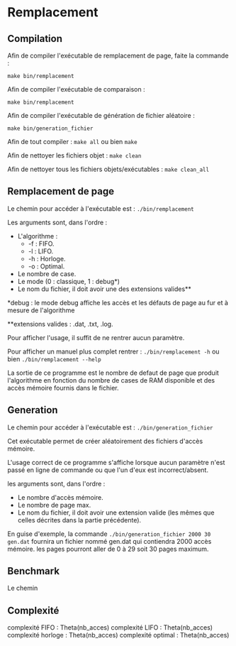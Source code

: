# Remplacement

## Compilation

Afin de compiler l'exécutable de remplacement de page, faite la commande :

```
make bin/remplacement
```

Afin de compiler l'exécutable de comparaison :

```
make bin/remplacement
```

Afin de compiler l'exécutable de génération de fichier aléatoire :

```
make bin/generation_fichier
```

Afin de tout compiler : `make all` ou bien `make`

Afin de nettoyer les fichiers objet : `make clean`

Afin de nettoyer tous les fichiers objets/exécutables : `make clean_all`

## Remplacement de page

Le chemin pour accéder à l'exécutable est : `./bin/remplacement`

Les arguments sont, dans l'ordre :
  - L'algorithme :
    - -f : FIFO.
    - -l : LIFO.
    - -h : Horloge.
    - -o : Optimal.
  - Le nombre de case.
  - Le mode (0 : classique, 1 : debug*)
  - Le nom du fichier, il doit avoir une des extensions valides**

  *debug : le mode debug affiche les accès et les défauts de page au fur et à
           mesure de l'algorithme

  **extensions valides : .dat, .txt, .log.

Pour afficher l'usage, il suffit de ne rentrer aucun paramètre.

Pour afficher un manuel plus complet rentrer :
  `./bin/remplacement -h` ou bien `./bin/remplacement --help`

La sortie de ce programme est le nombre de defaut de page que produit
l'algorithme en fonction du nombre de cases de RAM disponible et des accès
mémoire fournis dans le fichier.

## Generation

Le chemin pour accéder à l'exécutable est : `./bin/generation_fichier`

Cet exécutable permet de créer aléatoirement des fichiers d'accès mémoire.

L'usage correct de ce programme s'affiche lorsque aucun paramètre n'est passé
en ligne de commande ou que l'un d'eux est incorrect/absent.

les arguments sont, dans l'ordre :
  - Le nombre d'accès mémoire.
  - Le nombre de page max.
  - Le nom du fichier, il doit avoir une extension valide (les mêmes que
    celles décrites dans la partie précédente).

En guise d'exemple, la commande `./bin/generation_fichier 2000 30 gen.dat`
fournira un fichier nommé gen.dat qui contiendra 2000 accès mémoire.
les pages pourront aller de 0 à 29 soit 30 pages maximum.

## Benchmark

Le chemin

## Complexité

complexité FIFO : Theta(nb_acces)
complexité LIFO : Theta(nb_acces)
complexité horloge : Theta(nb_acces)
complexité optimal : Theta(nb_acces)
